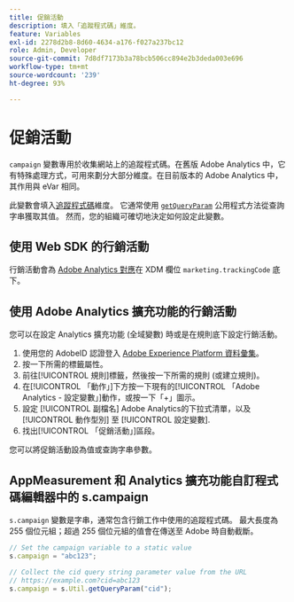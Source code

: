 ```yaml
---
title: 促銷活動
description: 填入「追蹤程式碼」維度。
feature: Variables
exl-id: 2278d2b8-8d60-4634-a176-f027a237bc12
role: Admin, Developer
source-git-commit: 7d8df7173b3a78bcb506cc894e2b3deda003e696
workflow-type: tm+mt
source-wordcount: '239'
ht-degree: 93%

---
```


# 促銷活動

`campaign` 變數專用於收集網站上的追蹤程式碼。在舊版 Adobe Analytics 中，它有特殊處理方式，可用來劃分大部分維度。在目前版本的 Adobe Analytics 中，其作用與 eVar 相同。

此變數會填入[追蹤程式碼](/help/components/dimensions/tracking-code.md)維度。 它通常使用 [`getQueryParam`](/help/implement/vars/plugins/getqueryparam.md) 公用程式方法從查詢字串獲取其值。 然而，您的組織可確切地決定如何設定此變數。

## 使用 Web SDK 的行銷活動

行銷活動會為 [Adobe Analytics 對應](https://experienceleague.adobe.com/docs/analytics/implementation/aep-edge/variable-mapping.html)在 XDM 欄位 `marketing.trackingCode` 底下。

## 使用 Adobe Analytics 擴充功能的行銷活動

您可以在設定 Analytics 擴充功能 (全域變數) 時或是在規則底下設定行銷活動。

1. 使用您的 AdobeID 認證登入 [Adobe Experience Platform 資料彙集](https://experience.adobe.com/data-collection)。
2. 按一下所需的標籤屬性。
3. 前往[!UICONTROL 規則]標籤，然後按一下所需的規則 (或建立規則)。
4. 在[!UICONTROL 「動作」]下方按一下現有的[!UICONTROL 「Adobe Analytics - 設定變數」]動作，或按一下「+」圖示。
5. 設定 [!UICONTROL 副檔名] Adobe Analytics的下拉式清單，以及 [!UICONTROL 動作型別] 至 [!UICONTROL 設定變數].
6. 找出[!UICONTROL 「促銷活動」]區段。

您可以將促銷活動設為值或查詢字串參數。

## AppMeasurement 和 Analytics 擴充功能自訂程式碼編輯器中的 s.campaign

`s.campaign` 變數是字串，通常包含行銷工作中使用的追蹤程式碼。 最大長度為 255 個位元組；超過 255 個位元組的值會在傳送至 Adobe 時自動截斷。

```js
// Set the campaign variable to a static value
s.campaign = "abc123";

// Collect the cid query string parameter value from the URL
// https://example.com?cid=abc123
s.campaign = s.Util.getQueryParam("cid");
```
